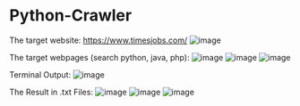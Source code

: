 # Python-Crawler
The target website:		https://www.timesjobs.com/
![image](https://user-images.githubusercontent.com/61057370/163549750-52ff4a6f-4e4b-41f8-bebb-3b9fdf8c28df.png)  
  
The target webpages (search python, java, php):
![image](https://user-images.githubusercontent.com/61057370/163549815-8b9d4047-b59d-4df7-b218-8138696b6922.png)
![image](https://user-images.githubusercontent.com/61057370/163549825-dd2736c8-e300-42e5-976c-53327a48b619.png)
![image](https://user-images.githubusercontent.com/61057370/163549831-2bb5faaa-3b9b-40ff-b7a7-1b025050f29b.png)
  
Terminal Output:
![image](https://user-images.githubusercontent.com/61057370/163549868-3d1da4c1-dba5-4966-91b1-4e8cd83e6fed.png)
  
The Result in .txt Files:
![image](https://user-images.githubusercontent.com/61057370/163549899-286ad80b-d6bc-4ac4-9efc-154494604996.png)
![image](https://user-images.githubusercontent.com/61057370/163549909-029a7c42-9189-4634-83f8-5991b1f86aef.png)
![image](https://user-images.githubusercontent.com/61057370/163549918-d3856b43-07b6-4c28-80c2-71d6e6f96f2b.png)
